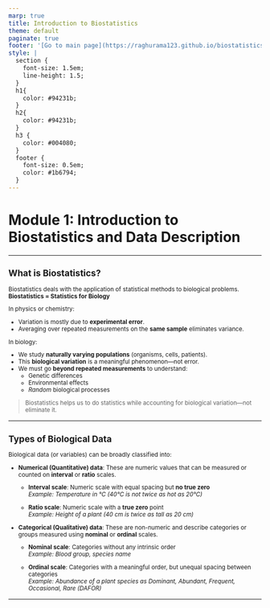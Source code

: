 ```yaml
---
marp: true
title: Introduction to Biostatistics
theme: default
paginate: true
footer: '[Go to main page](https://raghurama123.github.io/biostatistics/)'
style: |
  section {
    font-size: 1.5em;
    line-height: 1.5;
  }
  h1{
    color: #94231b;
  }
  h2{
    color: #94231b;
  }
  h3 {
    color: #004080;
  }
  footer {
    font-size: 0.5em;
    color: #1b6794;
  }
---
```


# Module 1: Introduction to Biostatistics and Data Description

---

<small>

## What is Biostatistics?
Biostatistics deals with the application of statistical methods to biological problems.  
**Biostatistics = Statistics for Biology**

In physics or chemistry:  
- Variation is mostly due to **experimental error**. 
- Averaging over repeated measurements on the **same sample** eliminates variance.

In biology:  
- We study **naturally varying populations** (organisms, cells, patients).  
- This **biological variation** is a meaningful phenomenon—not error.  
- We must go **beyond repeated measurements** to understand:  
  - Genetic differences  
  - Environmental effects  
  - _Random_ biological processes

> Biostatistics helps us to do statistics while accounting for biological variation—not eliminate it.

</small>

---

<small>

## Types of Biological Data

Biological data (or variables) can be broadly classified into:

- **Numerical (Quantitative) data**:  These are numeric values that can be measured or counted on **interval** or **ratio** scales.

  - **Interval scale**: Numeric scale with equal spacing but **no true zero**  
    *Example: Temperature in °C (40°C is not twice as hot as 20°C)*

  - **Ratio scale**: Numeric scale with a **true zero** point  
    *Example: Height of a plant (40 cm is twice as tall as 20 cm)*

- **Categorical (Qualitative) data**:  These are non-numeric and describe categories or groups measured using **nominal** or **ordinal** scales.

  - **Nominal scale**: Categories without any intrinsic order  
    *Example: Blood group, species name*

  - **Ordinal scale**: Categories with a meaningful order, but unequal spacing between categories  
    *Example: Abundance of a plant species as Dominant, Abundant, Frequent, Occasional, Rare (DAFOR)*

</small>

---


